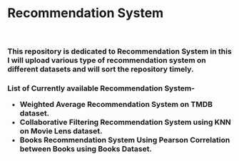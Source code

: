 <H1>Recommendation System</H1>
<br>
<H3>This repository is dedicated to Recommendation System in this I will upload various type of recommendation system on different datasets and will sort the repository timely.
<br>
<h3>
List of Currently available Recommendation System-
<ul><li>Weighted Average Recommendation System on TMDB dataset.
  <li>Collaborative Filtering Recommendation System using KNN on Movie Lens dataset.
    
  <li>Books Recommendation System Using Pearson Correlation between Books using Books Dataset.
</ul>

</h3>
